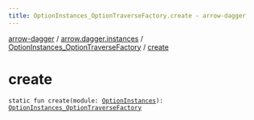 ```yaml
---
title: OptionInstances_OptionTraverseFactory.create - arrow-dagger
---
```


[arrow-dagger](../../index.html) / [arrow.dagger.instances](../index.html) / [OptionInstances_OptionTraverseFactory](index.html) / [create](./create.html)

# create

`static fun create(module: `[`OptionInstances`](../-option-instances/index.html)`): `[`OptionInstances_OptionTraverseFactory`](index.html)